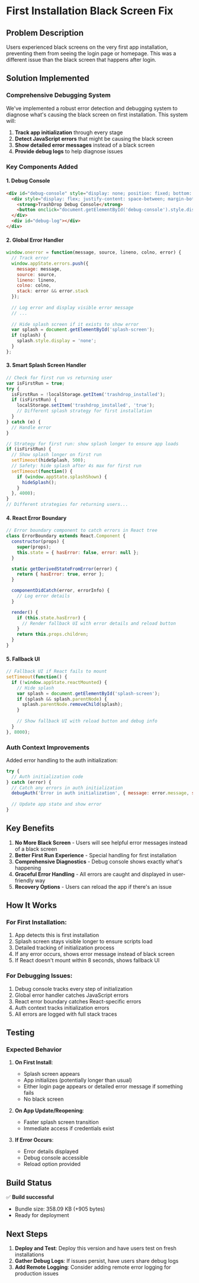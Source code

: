 # First Installation Black Screen Fix

## Problem Description
Users experienced black screens on the very first app installation, preventing them from seeing the login page or homepage. This was a different issue than the black screen that happens after login.

## Solution Implemented

### Comprehensive Debugging System
We've implemented a robust error detection and debugging system to diagnose what's causing the black screen on first installation. This system will:

1. **Track app initialization** through every stage
2. **Detect JavaScript errors** that might be causing the black screen
3. **Show detailed error messages** instead of a black screen
4. **Provide debug logs** to help diagnose issues

### Key Components Added

#### 1. Debug Console
```html
<div id="debug-console" style="display: none; position: fixed; bottom: 0; left: 0; right: 0; max-height: 40vh; overflow-y: auto; background: rgba(0,0,0,0.8); color: #00ff00; font-family: monospace; font-size: 12px; padding: 10px; z-index: 9999999;">
  <div style="display: flex; justify-content: space-between; margin-bottom: 5px;">
    <strong>TrashDrop Debug Console</strong>
    <button onclick="document.getElementById('debug-console').style.display='none'" style="background: #444; color: white; border: none; padding: 2px 8px;">Close</button>
  </div>
  <div id="debug-log"></div>
</div>
```

#### 2. Global Error Handler
```javascript
window.onerror = function(message, source, lineno, colno, error) {
  // Track error
  window.appState.errors.push({
    message: message,
    source: source,
    lineno: lineno,
    colno: colno,
    stack: error && error.stack
  });
  
  // Log error and display visible error message
  // ...
  
  // Hide splash screen if it exists to show error
  var splash = document.getElementById('splash-screen');
  if (splash) {
    splash.style.display = 'none';
  }
};
```

#### 3. Smart Splash Screen Handler
```javascript
// Check for first run vs returning user
var isFirstRun = true;
try {
  isFirstRun = !localStorage.getItem('trashdrop_installed');
  if (isFirstRun) {
    localStorage.setItem('trashdrop_installed', 'true');
    // Different splash strategy for first installation
  }
} catch (e) {
  // Handle error
}

// Strategy for first run: show splash longer to ensure app loads
if (isFirstRun) {
  // Show splash longer on first run
  setTimeout(hideSplash, 500);
  // Safety: hide splash after 4s max for first run
  setTimeout(function() {
    if (window.appState.splashShown) {
      hideSplash();
    }
  }, 4000);
} 
// Different strategies for returning users...
```

#### 4. React Error Boundary
```javascript
// Error boundary component to catch errors in React tree
class ErrorBoundary extends React.Component {
  constructor(props) {
    super(props);
    this.state = { hasError: false, error: null };
  }

  static getDerivedStateFromError(error) {
    return { hasError: true, error };
  }

  componentDidCatch(error, errorInfo) {
    // Log error details
  }

  render() {
    if (this.state.hasError) {
      // Render fallback UI with error details and reload button
    }
    return this.props.children;
  }
}
```

#### 5. Fallback UI
```javascript
// Fallback UI if React fails to mount
setTimeout(function() {
  if (!window.appState.reactMounted) {
    // Hide splash
    var splash = document.getElementById('splash-screen');
    if (splash && splash.parentNode) {
      splash.parentNode.removeChild(splash);
    }
    
    // Show fallback UI with reload button and debug info
  }
}, 8000);
```

### Auth Context Improvements

Added error handling to the auth initialization:

```javascript
try {
  // Auth initialization code
} catch (error) {
  // Catch any errors in auth initialization
  debugAuth('Error in auth initialization', { message: error.message, stack: error.stack });
  
  // Update app state and show error
}
```

## Key Benefits

1. **No More Black Screen** - Users will see helpful error messages instead of a black screen
2. **Better First Run Experience** - Special handling for first installation
3. **Comprehensive Diagnostics** - Debug console shows exactly what's happening
4. **Graceful Error Handling** - All errors are caught and displayed in user-friendly way
5. **Recovery Options** - Users can reload the app if there's an issue

## How It Works

### For First Installation:
1. App detects this is first installation
2. Splash screen stays visible longer to ensure scripts load
3. Detailed tracking of initialization process
4. If any error occurs, shows error message instead of black screen
5. If React doesn't mount within 8 seconds, shows fallback UI

### For Debugging Issues:
1. Debug console tracks every step of initialization
2. Global error handler catches JavaScript errors
3. React error boundary catches React-specific errors
4. Auth context tracks initialization errors
5. All errors are logged with full stack traces

## Testing

### Expected Behavior

1. **On First Install**:
   - Splash screen appears
   - App initializes (potentially longer than usual)
   - Either login page appears or detailed error message if something fails
   - No black screen

2. **On App Update/Reopening**:
   - Faster splash screen transition
   - Immediate access if credentials exist

3. **If Error Occurs**:
   - Error details displayed
   - Debug console accessible
   - Reload option provided

## Build Status
✅ **Build successful**
- Bundle size: 358.09 KB (+905 bytes)
- Ready for deployment

## Next Steps

1. **Deploy and Test**: Deploy this version and have users test on fresh installations
2. **Gather Debug Logs**: If issues persist, have users share debug logs
3. **Add Remote Logging**: Consider adding remote error logging for production issues
